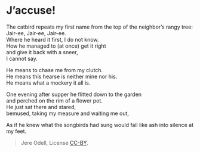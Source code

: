 # J’accuse!

The catbird repeats my first name from the top of the neighbor’s rangy tree:  
Jair-ee, Jair-ee, Jair-ee.  
Where he heard it first, I do not know.  
How he managed to (at once) get it right  
and give it back with a sneer,  
I cannot say.

He means to chase me from my clutch.  
He means this hearse is neither mine nor his.  
He means what a mockery it all is.

One evening after supper he flitted down to the garden  
and perched on the rim of a flower pot.  
He just sat there and stared,  
bemused, taking my measure and waiting me out,

As if he knew what the songbirds had sung would fall like ash into silence at my feet.


>Jere Odell, License [CC-BY](https://creativecommons.org/licenses/by/4.0/).